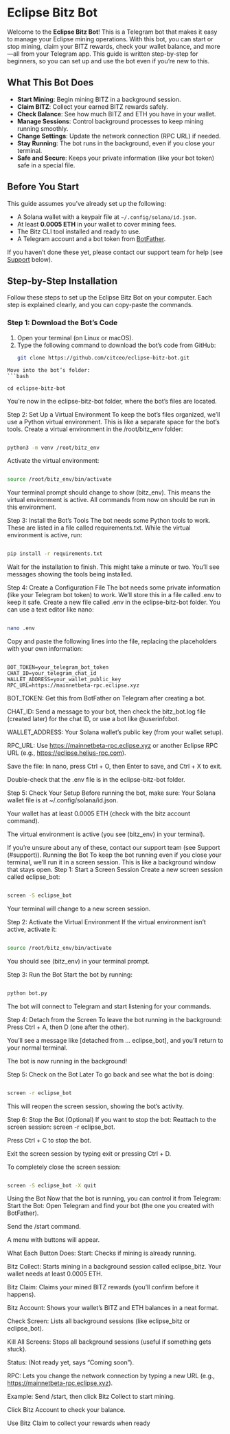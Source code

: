 # Eclipse Bitz Bot

Welcome to the **Eclipse Bitz Bot**! This is a Telegram bot that makes it easy to manage your Eclipse mining operations. With this bot, you can start or stop mining, claim your BITZ rewards, check your wallet balance, and more—all from your Telegram app. This guide is written step-by-step for beginners, so you can set up and use the bot even if you’re new to this.

## What This Bot Does

- **Start Mining**: Begin mining BITZ in a background session.
- **Claim BITZ**: Collect your earned BITZ rewards safely.
- **Check Balance**: See how much BITZ and ETH you have in your wallet.
- **Manage Sessions**: Control background processes to keep mining running smoothly.
- **Change Settings**: Update the network connection (RPC URL) if needed.
- **Stay Running**: The bot runs in the background, even if you close your terminal.
- **Safe and Secure**: Keeps your private information (like your bot token) safe in a special file.

## Before You Start

This guide assumes you’ve already set up the following:
- A Solana wallet with a keypair file at `~/.config/solana/id.json`.
- At least **0.0005 ETH** in your wallet to cover mining fees.
- The Bitz CLI tool installed and ready to use.
- A Telegram account and a bot token from [BotFather](https://t.me/BotFather).

If you haven’t done these yet, please contact our support team for help (see [Support](#support) below).

## Step-by-Step Installation

Follow these steps to set up the Eclipse Bitz Bot on your computer. Each step is explained clearly, and you can copy-paste the commands.

### Step 1: Download the Bot’s Code
1. Open your terminal (on Linux or macOS).
2. Type the following command to download the bot’s code from GitHub:
   ```bash
   git clone https://github.com/citceo/eclipse-bitz-bot.git
 ```
Move into the bot’s folder:
 ```bash

cd eclipse-bitz-bot
 ```
You’re now in the eclipse-bitz-bot folder, where the bot’s files are located.

Step 2: Set Up a Virtual Environment
To keep the bot’s files organized, we’ll use a Python virtual environment. This is like a separate space for the bot’s tools.
Create a virtual environment in the /root/bitz_env folder:
 ```bash

python3 -m venv /root/bitz_env
 ```
Activate the virtual environment:
 ```bash

source /root/bitz_env/bin/activate
 ```
Your terminal prompt should change to show (bitz_env). This means the virtual environment is active. All commands from now on should be run in this environment.

Step 3: Install the Bot’s Tools
The bot needs some Python tools to work. These are listed in a file called requirements.txt.
While the virtual environment is active, run:
 ```bash

pip install -r requirements.txt
 ```
Wait for the installation to finish. This might take a minute or two. You’ll see messages showing the tools being installed.

Step 4: Create a Configuration File
The bot needs some private information (like your Telegram bot token) to work. We’ll store this in a file called .env to keep it safe.
Create a new file called .env in the eclipse-bitz-bot folder. You can use a text editor like nano:
 ```bash

nano .env
 ```
Copy and paste the following lines into the file, replacing the placeholders with your own information:
 ```plaintext

BOT_TOKEN=your_telegram_bot_token
CHAT_ID=your_telegram_chat_id
WALLET_ADDRESS=your_wallet_public_key
RPC_URL=https://mainnetbeta-rpc.eclipse.xyz
 ```
BOT_TOKEN: Get this from BotFather on Telegram after creating a bot.

CHAT_ID: Send a message to your bot, then check the bitz_bot.log file (created later) for the chat ID, or use a bot like @userinfobot.

WALLET_ADDRESS: Your Solana wallet’s public key (from your wallet setup).

RPC_URL: Use https://mainnetbeta-rpc.eclipse.xyz or another Eclipse RPC URL (e.g., https://eclipse.helius-rpc.com).

Save the file:
In nano, press Ctrl + O, then Enter to save, and Ctrl + X to exit.

Double-check that the .env file is in the eclipse-bitz-bot folder.

Step 5: Check Your Setup
Before running the bot, make sure:
Your Solana wallet file is at ~/.config/solana/id.json.

Your wallet has at least 0.0005 ETH (check with the bitz account command).

The virtual environment is active (you see (bitz_env) in your terminal).

If you’re unsure about any of these, contact our support team (see Support (#support)).
Running the Bot
To keep the bot running even if you close your terminal, we’ll run it in a screen session. This is like a background window that stays open.
Step 1: Start a Screen Session
Create a new screen session called eclipse_bot:
 ```bash

screen -S eclipse_bot
 ```
Your terminal will change to a new screen session.

Step 2: Activate the Virtual Environment
If the virtual environment isn’t active, activate it:
 ```bash

source /root/bitz_env/bin/activate
 ```
You should see (bitz_env) in your terminal prompt.

Step 3: Run the Bot
Start the bot by running:
 ```bash

python bot.py
 ```
The bot will connect to Telegram and start listening for your commands.

Step 4: Detach from the Screen
To leave the bot running in the background:
Press Ctrl + A, then D (one after the other).

You’ll see a message like [detached from ... eclipse_bot], and you’ll return to your normal terminal.

The bot is now running in the background!

Step 5: Check on the Bot Later
To go back and see what the bot is doing:
 ```bash

screen -r eclipse_bot
 ```
This will reopen the screen session, showing the bot’s activity.

Step 6: Stop the Bot (Optional)
If you want to stop the bot:
Reattach to the screen session: screen -r eclipse_bot.

Press Ctrl + C to stop the bot.

Exit the screen session by typing exit or pressing Ctrl + D.

To completely close the screen session:
 ```bash

screen -S eclipse_bot -X quit
 ```
Using the Bot
Now that the bot is running, you can control it from Telegram:
Start the Bot:
Open Telegram and find your bot (the one you created with BotFather).

Send the /start command.

A menu with buttons will appear.

What Each Button Does:
Start: Checks if mining is already running.

Bitz Collect: Starts mining in a background session called eclipse_bitz. Your wallet needs at least 0.0005 ETH.

Bitz Claim: Claims your mined BITZ rewards (you’ll confirm before it happens).

Bitz Account: Shows your wallet’s BITZ and ETH balances in a neat format.

Check Screen: Lists all background sessions (like eclipse_bitz or eclipse_bot).

Kill All Screens: Stops all background sessions (useful if something gets stuck).

Status: (Not ready yet, says “Coming soon”).

RPC: Lets you change the network connection by typing a new URL (e.g., https://mainnetbeta-rpc.eclipse.xyz).

Example:
Send /start, then click Bitz Collect to start mining.

Click Bitz Account to check your balance.

Use Bitz Claim to collect your rewards when ready


